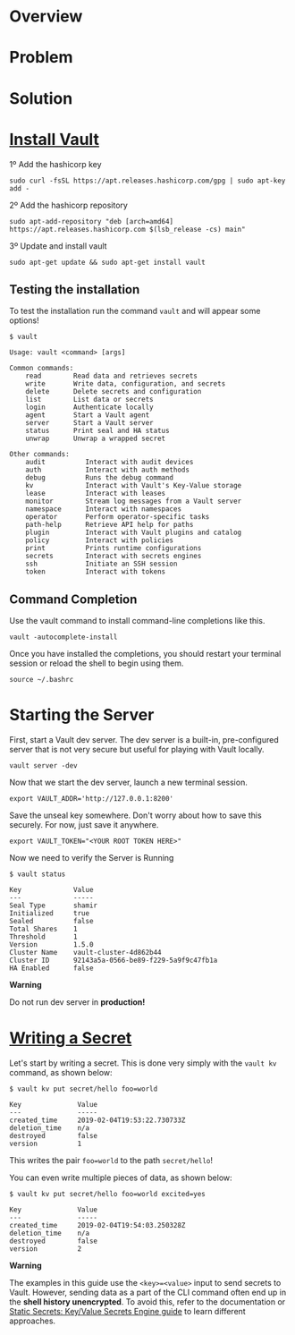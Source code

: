 # Overview

# Problem

# Solution

# [Install Vault](https://learn.hashicorp.com/tutorials/vault/getting-started-install?in=vault/getting-started)

1º Add the hashicorp key

```shell
sudo curl -fsSL https://apt.releases.hashicorp.com/gpg | sudo apt-key add -
```

2º Add the hashicorp repository

```shell
sudo apt-add-repository "deb [arch=amd64] https://apt.releases.hashicorp.com $(lsb_release -cs) main"
```

3º Update and install vault

```shell
sudo apt-get update && sudo apt-get install vault
```

## Testing the installation

To test the installation run the command `vault` and will appear some options!

```shell
$ vault 

Usage: vault <command> [args]

Common commands:
    read        Read data and retrieves secrets
    write       Write data, configuration, and secrets
    delete      Delete secrets and configuration
    list        List data or secrets
    login       Authenticate locally
    agent       Start a Vault agent
    server      Start a Vault server
    status      Print seal and HA status
    unwrap      Unwrap a wrapped secret

Other commands:
    audit          Interact with audit devices
    auth           Interact with auth methods
    debug          Runs the debug command
    kv             Interact with Vault's Key-Value storage
    lease          Interact with leases
    monitor        Stream log messages from a Vault server
    namespace      Interact with namespaces
    operator       Perform operator-specific tasks
    path-help      Retrieve API help for paths
    plugin         Interact with Vault plugins and catalog
    policy         Interact with policies
    print          Prints runtime configurations
    secrets        Interact with secrets engines
    ssh            Initiate an SSH session
    token          Interact with tokens
```

## Command Completion

Use the vault command to install command-line completions like this.

```shell
vault -autocomplete-install
```

Once you have installed the completions, you should restart your terminal session or reload the shell to begin using them.

```shell
source ~/.bashrc
```

# Starting the Server

First, start a Vault dev server. The dev server is a built-in, pre-configured server that is not very secure but useful for playing with Vault locally.

```shell
vault server -dev
```

Now that we start the dev server, launch a new terminal session.

```shell
export VAULT_ADDR='http://127.0.0.1:8200'
```

Save the unseal key somewhere. Don't worry about how to save this securely. For now, just save it anywhere.

```shell
export VAULT_TOKEN="<YOUR ROOT TOKEN HERE>"
```

Now we need to verify the Server is Running

```shell
$ vault status

Key             Value
---             -----
Seal Type       shamir
Initialized     true
Sealed          false
Total Shares    1
Threshold       1
Version         1.5.0
Cluster Name    vault-cluster-4d862b44
Cluster ID      92143a5a-0566-be89-f229-5a9f9c47fb1a
HA Enabled      false
```

**Warning**

Do not run dev server in **production!**

# [Writing a Secret](https://learn.hashicorp.com/tutorials/vault/getting-started-first-secret?in=vault/getting-started#writing-a-secret)

Let's start by writing a secret. This is done very simply with the `vault kv` command, as shown below:

```shell
$ vault kv put secret/hello foo=world

Key              Value
---              -----
created_time     2019-02-04T19:53:22.730733Z
deletion_time    n/a
destroyed        false
version          1
```

This writes the pair `foo=world` to the path `secret/hello`!

You can even write multiple pieces of data, as shown below:

```shell
$ vault kv put secret/hello foo=world excited=yes

Key              Value
---              -----
created_time     2019-02-04T19:54:03.250328Z
deletion_time    n/a
destroyed        false
version          2
```

**Warning**

The examples in this guide use the `<key>=<value>` input to send secrets to Vault. However, sending data as a part of the CLI command often end up in the **shell history unencrypted**. To avoid this, refer to the documentation or [Static Secrets: Key/Value Secrets Engine guide](https://learn.hashicorp.com/tutorials/vault/static-secrets#q-how-do-i-enter-my-secrets-without-exposing-the-secret-in-my-shell-s-history) to learn different approaches.